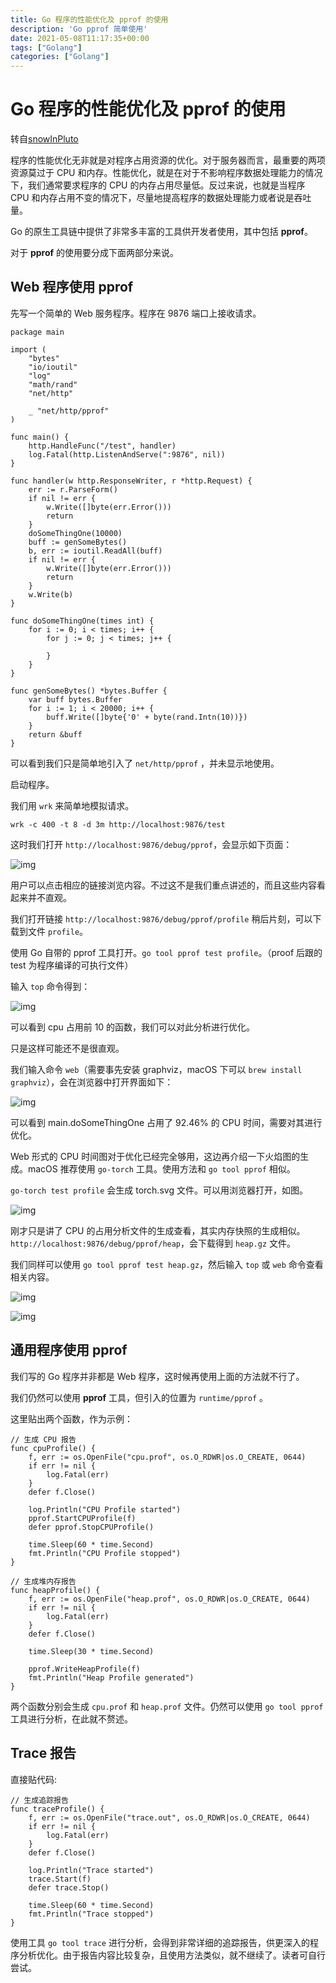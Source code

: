 ```yaml
---
title: Go 程序的性能优化及 pprof 的使用
description: 'Go pprof 简单使用'
date: 2021-05-08T11:17:35+00:00
tags: ["Golang"]
categories: ["Golang"]
---
```

# Go 程序的性能优化及 pprof 的使用

转自[snowInPluto](https://studygolang.com/readings/386)

程序的性能优化无非就是对程序占用资源的优化。对于服务器而言，最重要的两项资源莫过于 CPU 和内存。性能优化，就是在对于不影响程序数据处理能力的情况下，我们通常要求程序的 CPU 的内存占用尽量低。反过来说，也就是当程序 CPU 和内存占用不变的情况下，尽量地提高程序的数据处理能力或者说是吞吐量。

Go 的原生工具链中提供了非常多丰富的工具供开发者使用，其中包括 **pprof**。

对于 **pprof** 的使用要分成下面两部分来说。

## Web 程序使用 pprof

先写一个简单的 Web 服务程序。程序在 9876 端口上接收请求。

```
package main

import (
    "bytes"
    "io/ioutil"
    "log"
    "math/rand"
    "net/http"

    _ "net/http/pprof"
)

func main() {
    http.HandleFunc("/test", handler)
    log.Fatal(http.ListenAndServe(":9876", nil))
}

func handler(w http.ResponseWriter, r *http.Request) {
    err := r.ParseForm()
    if nil != err {
        w.Write([]byte(err.Error()))
        return
    }
    doSomeThingOne(10000)
    buff := genSomeBytes()
    b, err := ioutil.ReadAll(buff)
    if nil != err {
        w.Write([]byte(err.Error()))
        return
    }
    w.Write(b)
}

func doSomeThingOne(times int) {
    for i := 0; i < times; i++ {
        for j := 0; j < times; j++ {

        }
    }
}

func genSomeBytes() *bytes.Buffer {
    var buff bytes.Buffer
    for i := 1; i < 20000; i++ {
        buff.Write([]byte{'0' + byte(rand.Intn(10))})
    }
    return &buff
}
```

可以看到我们只是简单地引入了 `net/http/pprof` ，并未显示地使用。

启动程序。

我们用 `wrk` 来简单地模拟请求。

`wrk -c 400 -t 8 -d 3m http://localhost:9876/test`

这时我们打开 `http://localhost:9876/debug/pprof`，会显示如下页面：

![img](http://images2017.cnblogs.com/blog/1046505/201708/1046505-20170821104411855-668850963.png)

用户可以点击相应的链接浏览内容。不过这不是我们重点讲述的，而且这些内容看起来并不直观。

我们打开链接 `http://localhost:9876/debug/pprof/profile` 稍后片刻，可以下载到文件 `profile`。

使用 Go 自带的 pprof 工具打开。`go tool pprof test profile`。（proof 后跟的 test 为程序编译的可执行文件）

输入 `top` 命令得到：

![img](http://images2017.cnblogs.com/blog/1046505/201708/1046505-20170821104421121-1391185633.png)

可以看到 cpu 占用前 10 的函数，我们可以对此分析进行优化。

只是这样可能还不是很直观。

我们输入命令 `web`（需要事先安装 graphviz，macOS 下可以 `brew install graphviz`），会在浏览器中打开界面如下：

![img](http://images2017.cnblogs.com/blog/1046505/201708/1046505-20170821104433058-1746027397.png)

可以看到 main.doSomeThingOne 占用了 92.46% 的 CPU 时间，需要对其进行优化。

Web 形式的 CPU 时间图对于优化已经完全够用，这边再介绍一下火焰图的生成。macOS 推荐使用 `go-torch` 工具。使用方法和 `go tool pprof` 相似。

`go-torch test profile` 会生成 torch.svg 文件。可以用浏览器打开，如图。

![img](http://images2017.cnblogs.com/blog/1046505/201708/1046505-20170821104441777-586963878.png)

刚才只是讲了 CPU 的占用分析文件的生成查看，其实内存快照的生成相似。`http://localhost:9876/debug/pprof/heap`，会下载得到 `heap.gz` 文件。

我们同样可以使用 `go tool pprof test heap.gz`，然后输入 `top` 或 `web` 命令查看相关内容。

![img](http://images2017.cnblogs.com/blog/1046505/201708/1046505-20170821104451027-272796713.png)

![img](http://images2017.cnblogs.com/blog/1046505/201708/1046505-20170821104457652-1921934312.png)

## 通用程序使用 pprof

我们写的 Go 程序并非都是 Web 程序，这时候再使用上面的方法就不行了。

我们仍然可以使用 **pprof** 工具，但引入的位置为 `runtime/pprof` 。

这里贴出两个函数，作为示例：

```
// 生成 CPU 报告
func cpuProfile() {
    f, err := os.OpenFile("cpu.prof", os.O_RDWR|os.O_CREATE, 0644)
    if err != nil {
        log.Fatal(err)
    }
    defer f.Close()

    log.Println("CPU Profile started")
    pprof.StartCPUProfile(f)
    defer pprof.StopCPUProfile()

    time.Sleep(60 * time.Second)
    fmt.Println("CPU Profile stopped")
}

// 生成堆内存报告
func heapProfile() {
    f, err := os.OpenFile("heap.prof", os.O_RDWR|os.O_CREATE, 0644)
    if err != nil {
        log.Fatal(err)
    }
    defer f.Close()

    time.Sleep(30 * time.Second)

    pprof.WriteHeapProfile(f)
    fmt.Println("Heap Profile generated")
}
```

两个函数分别会生成 `cpu.prof` 和 `heap.prof` 文件。仍然可以使用 `go tool pprof` 工具进行分析，在此就不赘述。

## Trace 报告

直接贴代码:

```
// 生成追踪报告
func traceProfile() {
    f, err := os.OpenFile("trace.out", os.O_RDWR|os.O_CREATE, 0644)
    if err != nil {
        log.Fatal(err)
    }
    defer f.Close()

    log.Println("Trace started")
    trace.Start(f)
    defer trace.Stop()

    time.Sleep(60 * time.Second)
    fmt.Println("Trace stopped")
}
```

使用工具 `go tool trace` 进行分析，会得到非常详细的追踪报告，供更深入的程序分析优化。由于报告内容比较复杂，且使用方法类似，就不继续了。读者可自行尝试。